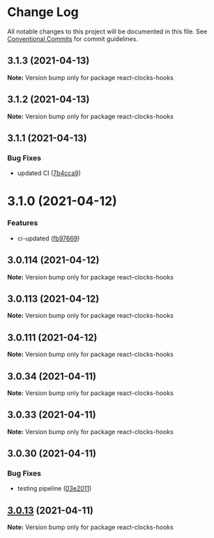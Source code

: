 # Change Log

All notable changes to this project will be documented in this file.
See [Conventional Commits](https://conventionalcommits.org) for commit guidelines.

## 3.1.3 (2021-04-13)

**Note:** Version bump only for package react-clocks-hooks

## 3.1.2 (2021-04-13)

**Note:** Version bump only for package react-clocks-hooks

## 3.1.1 (2021-04-13)

### Bug Fixes

- updated CI ([7b4cca9](https://github.com/appsparkler/my-storybooks/commit/7b4cca9b3ed597de042e40be4de5930b1ec01568))

# 3.1.0 (2021-04-12)

### Features

- ci-updated ([fb97669](https://github.com/appsparkler/my-storybooks/commit/fb97669dabd916d5cfb7a8b79637073ce593c185))

## 3.0.114 (2021-04-12)

**Note:** Version bump only for package react-clocks-hooks

## 3.0.113 (2021-04-12)

**Note:** Version bump only for package react-clocks-hooks

## 3.0.111 (2021-04-12)

**Note:** Version bump only for package react-clocks-hooks

## 3.0.34 (2021-04-11)

**Note:** Version bump only for package react-clocks-hooks

## 3.0.33 (2021-04-11)

**Note:** Version bump only for package react-clocks-hooks

## 3.0.30 (2021-04-11)

### Bug Fixes

- testing pipeline ([03e2011](https://github.com/appsparkler/my-storybooks/commit/03e2011ff209ade4e9d902a9ce9cb52e0786f82d))

## [3.0.13](https://github.com/appsparkler/my-storybooks/compare/v3.0.12...v3.0.13) (2021-04-11)

**Note:** Version bump only for package react-clocks-hooks
